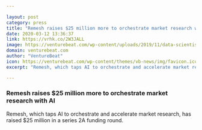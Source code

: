 ```yaml
---

layout: post
category: press
title: "Remesh raises $25 million more to orchestrate market research with AI"
date: 2020-03-12 13:36:37
link: https://vrhk.co/2W3JALL
image: https://venturebeat.com/wp-content/uploads/2019/11/data-scientist-e1583857008695.jpg?w=1200&strip=all
domain: venturebeat.com
author: "VentureBeat"
icon: https://venturebeat.com/wp-content/themes/vb-news/img/favicon.ico
excerpt: "Remesh, which taps AI to orchestrate and accelerate market research, has raised $25 million in a series 2A funding round."

---
```


### Remesh raises $25 million more to orchestrate market research with AI

Remesh, which taps AI to orchestrate and accelerate market research, has raised $25 million in a series 2A funding round.